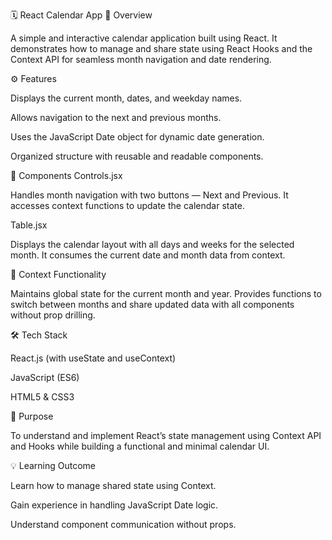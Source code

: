 🗓️ React Calendar App
📘 Overview

A simple and interactive calendar application built using React. It demonstrates how to manage and share state using React Hooks and the Context API for seamless month navigation and date rendering.

⚙️ Features

Displays the current month, dates, and weekday names.

Allows navigation to the next and previous months.

Uses the JavaScript Date object for dynamic date generation.

Organized structure with reusable and readable components.

🧩 Components
Controls.jsx

Handles month navigation with two buttons — Next and Previous. It accesses context functions to update the calendar state.

Table.jsx

Displays the calendar layout with all days and weeks for the selected month. It consumes the current date and month data from context.

🧠 Context Functionality

Maintains global state for the current month and year. Provides functions to switch between months and share updated data with all components without prop drilling.

🛠️ Tech Stack

React.js (with useState and useContext)

JavaScript (ES6)

HTML5 & CSS3

🚀 Purpose

To understand and implement React’s state management using Context API and Hooks while building a functional and minimal calendar UI.

💡 Learning Outcome

Learn how to manage shared state using Context.

Gain experience in handling JavaScript Date logic.

Understand component communication without props.